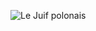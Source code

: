 ![Le Juif polonais](https://upload.wikimedia.org/wikipedia/commons/thumb/0/03/Eug%C3%A8ne_Grasset_-_Jules_Massenet_-_Werther.jpg/350px-Eug%C3%A8ne_Grasset_-_Jules_Massenet_-_Werther.jpg)